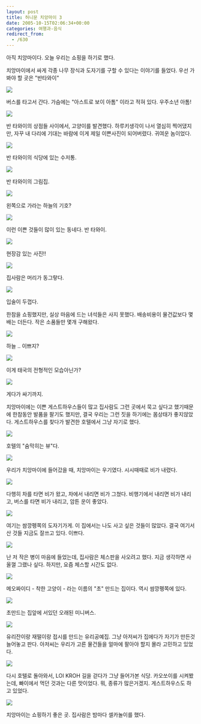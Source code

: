 ```yaml
---
layout: post
title: 허니문 치앙마이 3
date: 2005-10-15T02:06:34+00:00
categories: 여행과-음식
redirect_from:
  - /630
---
```


아직 치앙마이다. 오늘 우리는 쇼핑을 하기로 했다.

치앙마이에서 싸게 각종 나무 장식과 도자기를 구할 수 있다는 이야기를 들었다. 우선 가봐야 할 곳은 "반타와이"

![ ](/assets/media/uploads_2005_10_20050901_110819.jpg)

버스를 타고서 간다. 가슴에는 "아스트로 보이 아톰" 이라고 적혀 있다. 우주소년 아톰!

![ ](/assets/media/uploads_2005_10_20050901_124143.jpg)

반 타와이의 상점들 사이에서, 고양이를 발견했다. 하루키생각이 나서 열심히 찍어댔지만, 자꾸 내 다리에 기대는 바람에 이게 제일 이쁜사진이 되어버렸다. 귀여운 놈이었다.

![ ](/assets/media/uploads_2005_10_20050901_131847.jpg)

반 타와이의 식당에 있는 수저통.

![ ](/assets/media/uploads_2005_10_20050901_152300.jpg)

반 타와이의 그림집.

 

![ ](/assets/media/uploads_2005_10_20050901_152329.jpg)

왼쪽으로 가라는 하늘의 기호?

![ ](/assets/media/uploads_2005_10_20050901_153022.jpg)

이런 이쁜 것들이 많이 있는 동네다. 반 타와이.

![ ](/assets/media/uploads_2005_10_20050901_153218.jpg)

현장감 있는 사진!!

![ ](/assets/media/uploads_2005_10_20050901_153601.jpg)

집사람은 머리가 동그랗다.

![ ](/assets/media/uploads_2005_10_20050901_154548.jpg)

입술이 두껍다.

한참을 쇼핑했지만, 실상 마음에 드는 녀석들은 사지 못했다. 배송비용이 물건값보다 몇배는 더든다. 작은 소품들만 몇개 구해왔다.

![ ](/assets/media/uploads_2005_10_20050901_170041.jpg)

하늘 .. 이쁘지?

![ ](/assets/media/uploads_2005_10_20050902_125210.jpg)

이게 태국의 전형적인 모습아닌가?

![ ](/assets/media/uploads_2005_10_20050902_125223.jpg)

게다가 싸기까지.

치앙마이에는 이쁜 게스트하우스들이 많고 집사람도 그런 곳에서 묵고 싶다고 했기때문에 한참동안 발품을 팔기도 했지만, 결국 우리는 그런 짓을 하기에는 몸상태가 좋지않았다. 게스트하우스를 찾다가 발견한 호텔에서 그냥 자기로 했다.

![ ](/assets/media/uploads_2005_10_20050902_174321.jpg)

호텔의 "숨막히는 뷰"다.

![ ](/assets/media/uploads_2005_10_20050902_190102.jpg)

우리가 치앙마이에 들어갔을 때, 치앙마이는 우기였다. 시시때때로 비가 내렸다.

![ ](/assets/media/uploads_2005_10_20050903_112202.jpg)

다행히 차를 타면 비가 왔고, 차에서 내리면 비가 그쳤다. 비행기에서 내리면 비가 내리고, 버스를 타면 비가 내리고, 암튼 운이 좋았다.

![ ](/assets/media/uploads_2005_10_20050903_130704.jpg)

여기는 쌈깡펭쪽의 도자기가게. 이 집에서는 나도 사고 싶은 것들이 많았다. 결국 여기서 산 것들 지금도 잘쓰고 있다. 이쁘다.

![ ](/assets/media/uploads_2005_10_20050903_131952.jpg)

난 저 작은 병이 마음에 들었는데, 집사람은 체스판을 사오려고 했다. 지금 생각하면 사올껄 그랬나 싶다. 하지만, 요즘 체스할 시간도 없다.

![ ](/assets/media/uploads_2005_10_20050903_135233.jpg)

메오짜이디 - 착한 고양이 - 라는 이름의 "초" 만드는 집이다. 역시 쌈깡펭쪽에 있다.

![ ](/assets/media/uploads_2005_10_20050903_135322.jpg)

초만드는 집앞에 서있던 오래된 미니버스.

![ ](/assets/media/uploads_2005_10_20050903_145740.jpg)

유리잔이랑 재떨이랑 접시를 만드는 유리공예집. 그냥 아저씨가 집에다가 자기가 만든것 늘어놓고 판다. 아저씨는 우리가 고른 물건들을 얼마에 팔아야 할지 몰라 고민하고 있었다.

![ ](/assets/media/uploads_2005_10_20050903_155502.jpg)

다시 호텔로 돌아와서, LOI KROH 길을 걷다가 그냥 들어가본 식당. 카오쏘이를 시켜봤는데, 빠이에서 먹던 것과는 다른 맛이었다. 뭐, 종류가 많은거겠지. 게스트하우스도 하고 있었다.

![ ](/assets/media/uploads_2005_10_20050903_204300.jpg)

치앙마이는 쇼핑하기 좋은 곳. 집사람은 밤마다 셀카놀이를 했다.
